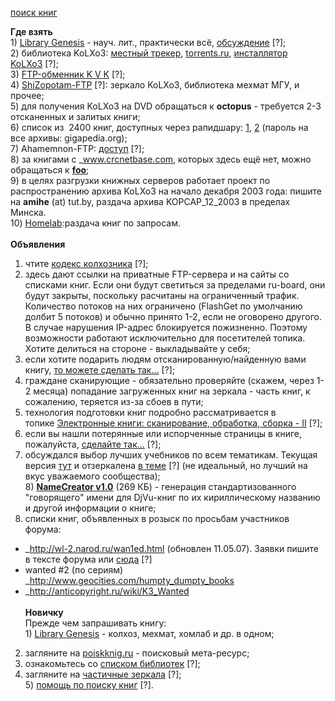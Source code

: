 [поиск книг](http://forum.ru-board.com/topic.cgi?forum=93&topic=1102#1)

**Где взять**  
1) [Library Genesis](http://gen.lib.rus.ec/) - науч. лит., практически всё, [обсуждение](http://forum.ru-board.com/topic.cgi?forum=93&topic=2861#1) [?];  
2) библиотека KoLXo3: [местный трекер](http://dc.ru-board.com/browse.php?search=KOLXO3&all=1&incldead=1), [torrents.ru](http://torrents.ru/forum/viewtopic.php?t=147855), [инсталлятор KoLXo3](http://forum.ru-board.com/topic.cgi?forum=93&topic=2845) [?];  
3) [FTP-обменник K V K](http://forum.ru-board.com/topic.cgi?forum=93&topic=1102&start=0&limit=1&m=1#1) [?];  
4) [ShiZopotam-FTP](http://forum.ru-board.com/topic.cgi?forum=93&topic=2119) [?]: зеркало KoLXo3, библиотека мехмат МГУ, и прочее;  
5) для получения KoLXo3 на DVD обращаться к **octopus** - требуется 2-3 отсканенных и залитых книги;  
6) cписок из  2400 книг, доступных через рапидшару: [1](http://whitelist2007.narod.ru/), [2](http://rapidshare.com/files/50637079/white.rar) (пароль на все архивы: gigapedia.org);  
7) Ahamemnon-FTP: [доступ](http://forum.ru-board.com/topic.cgi?forum=35&topic=17420&start=2120#20) [?];  
8) за книгами с _www.crcnetbase.com, которых здесь ещё нет, можно обращаться к [**foo**](http://forum.ru-board.com/messanger.cgi?action=new&touser=foo);  
9) в целях разгрузки книжных серверов работает проект по распространению архива KoLXo3 на начало декабря 2003 года: пишите на **amihe** (at) tut.by, раздача архива KOPCAP_12_2003 в пределах Минска.  
10) [Homelab](http://homelab.atspace.com/library.html):раздача книг по запросам.  
   
**Объявления**  
1) чтите [кодекс колхозника](http://forum.ru-board.com/topic.cgi?forum=35&topic=23201&start=60#7) [?];  
2) здесь дают ссылки на приватные FTP-сервера и на сайты со списками книг. Если они будут светиться за пределами ru-board, они будут закрыты, поскольку расчитаны на ограниченный трафик. Количество потоков на них ограничено (FlashGet по умолчанию долбит 5 потоков) и обычно принято 1-2, если не оговорено другого. В случае нарушения IP-адрес блокируется пожизненно. Поэтому возможности работают исключительно для посетителей топика. Хотите делиться на стороне - выкладывайте у себя;  
3) если хотите подарить людям отсканированную/найденную вами книгу, [то можете сделать так...](http://forum.ru-board.com/topic.cgi?forum=93&topic=1102&start=0&limit=1&m=2#1) [?];  
4) граждане сканирующие - обязательно проверяйте (скажем, через 1-2 месяца) попадание загруженных книг на зеркала - часть книг, к сожалению, теряется из-за сбоев в пути;  
5) технология подготовки книг подробно рассматривается в топике [Электронные книги: сканирование, обработка, сборка - II](http://forum.ru-board.com/topic.cgi?forum=93&topic=1615&glp) [?];  
6) если вы нашли потерянные или испорченные страницы в книге, пожалуйста, [сделайте так...](http://forum.ru-board.com/topic.cgi?forum=93&topic=1102&start=0&limit=1&m=3#1) [?];  
7) обсуждался выбор лучших учебников по всем тематикам. Текущая версия [тут](http://castleofmusic.nm.ru/good_books.txt) и отзеркалена [в теме](http://forum.ru-board.com/topic.cgi?forum=93&topic=0702&start=1138&limit=1#1) [?] (не идеальный, но лучший на вкус уважаемого сообщества);  
8) [**NameCreator v1.0**](http://www.djvu-soft.narod.ru/name_creator_v1_0.rar) (269 КБ) - генерация стандартизованного "говорящего" имени для DjVu-книг по их кириллическому названию и другой информации о книге;  
9) списки книг, объявленных в розыск по просьбам участников форума:  
- _http://wl-2.narod.ru/wan1ed.html (обновлен 11.05.07). Заявки пишите в тексте форума или [сюда](http://forum.ru-board.com/topic.cgi?forum=93&topic=0452#1) [?]  
- wanted #2 (по сериям) _http://www.geocities.com/humpty_dumpty_books  
- _http://anticopyright.ru/wiki/K3_Wanted  
   
**Новичку**  
Прежде чем запрашивать книгу:  
1) [Library Genesis](http://gen.lib.rus.ec/) - колхоз, мехмат, хомлаб и др. в одном;  
2) загляните на [poiskknig.ru](hxxp://www.poiskknig.ru/) - поисковый мета-ресурс;  
3) ознакомьтесь со [списком библиотек](http://forum.ru-board.com/topic.cgi?forum=93&topic=0277#1) [?];  
4) загляните на [частичные зеркала](http://forum.ru-board.com/topic.cgi?forum=93&topic=1102&start=0&limit=1&m=4#1) [?];  
5) [помощь по поиску книг](http://forum.ru-board.com/topic.cgi?forum=93&bm=1&topic=1858#1) [?].